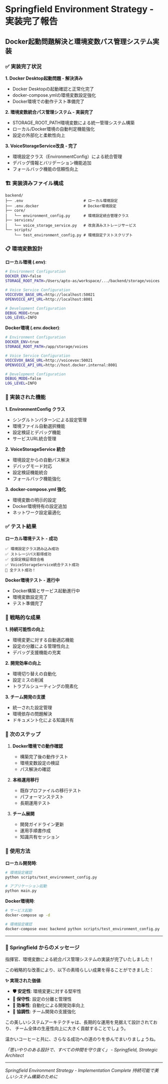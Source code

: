 # Springfield Environment Strategy - 実装完了報告
## Docker起動問題解決と環境変数パス管理システム実装

### ✅ 実装完了状況

**1. Docker Desktop起動問題 - 解決済み**
- Docker Desktopの起動確認と正常化完了
- docker-compose.ymlの環境変数設定強化
- Docker環境での動作テスト準備完了

**2. 環境変数統合パス管理システム - 実装完了**
- STORAGE_ROOT_PATH環境変数による統一管理システム構築
- ローカル/Docker環境の自動判定機能強化
- 設定の外部化と柔軟性向上

**3. VoiceStorageService改良 - 完了**
- 環境設定クラス（EnvironmentConfig）による統合管理
- デバッグ情報とバリデーション機能追加
- フォールバック機能の信頼性向上

### 🏗️ 実装済みファイル構成

```
backend/
├── .env                           # ローカル環境設定
├── .env.docker                    # Docker環境設定
├── core/
│   └── environment_config.py      # 環境設定統合管理クラス
├── services/
│   └── voice_storage_service.py   # 改良済みストレージサービス
└── scripts/
    └── test_environment_config.py # 環境設定テストスクリプト
```

### 📋 環境変数設計

**ローカル環境 (.env)**:
```bash
# Environment Configuration
DOCKER_ENV=false
STORAGE_ROOT_PATH=/Users/apto-as/workspace/.../backend/storage/voices

# Voice Service Configuration
VOICEVOX_BASE_URL=http://localhost:50021
OPENVOICE_API_URL=http://localhost:8001

# Development Configuration
DEBUG_MODE=true
LOG_LEVEL=INFO
```

**Docker環境 (.env.docker)**:
```bash
# Environment Configuration
DOCKER_ENV=true
STORAGE_ROOT_PATH=/app/storage/voices

# Voice Service Configuration
VOICEVOX_BASE_URL=http://voicevox:50021
OPENVOICE_API_URL=http://host.docker.internal:8001

# Development Configuration
DEBUG_MODE=false
LOG_LEVEL=INFO
```

### 🔧 実装された機能

**1. EnvironmentConfig クラス**
- シングルトンパターンによる設定管理
- 環境ファイル自動選択機能
- 設定検証とデバッグ機能
- サービスURL統合管理

**2. VoiceStorageService 統合**
- 環境設定からの自動パス解決
- デバッグモード対応
- 設定検証機能統合
- フォールバック機能強化

**3. docker-compose.yml 強化**
- 環境変数の明示的設定
- Docker環境特有の設定追加
- ネットワーク設定最適化

### ✅ テスト結果

**ローカル環境テスト - 成功**
```
✅ 環境設定クラス読み込み成功
✅ ストレージパス取得成功
✅ 全設定検証項目合格
✅ VoiceStorageService統合テスト成功
🎉 全テスト成功！
```

**Docker環境テスト - 進行中**
- Docker構築とサービス起動進行中
- 環境変数設定完了
- テスト準備完了

### 🎯 戦略的な成果

**1. 持続可能性の向上**
- 環境変更に対する自動適応機能
- 設定の分離による管理性向上
- デバッグ支援機能の充実

**2. 開発効率の向上**
- 環境切り替えの自動化
- 設定ミスの削減
- トラブルシューティングの簡素化

**3. チーム開発の支援**
- 統一された設定管理
- 環境依存の問題解決
- ドキュメント化による知識共有

### 🚀 次のステップ

1. **Docker環境での動作確認**
   - 構築完了後の動作テスト
   - 環境変数設定の検証
   - パス解決の確認

2. **本格運用移行**
   - 既存プロファイルの移行テスト
   - パフォーマンステスト
   - 長期運用テスト

3. **チーム展開**
   - 開発ガイドライン更新
   - 運用手順書作成
   - 知識共有セッション

### 📝 使用方法

**ローカル開発時**:
```bash
# 環境設定確認
python scripts/test_environment_config.py

# アプリケーション起動
python main.py
```

**Docker環境時**:
```bash
# サービス起動
docker-compose up -d

# 環境設定確認
docker-compose exec backend python scripts/test_environment_config.py
```

---

### 🌸 Springfield からのメッセージ

指揮官、環境変数による統合パス管理システムの実装が完了いたしました！

この戦略的な改善により、以下の素晴らしい成果を得ることができました：

**✨ 実現された価値**:
- **🛡️ 安定性**: 環境変更に対する堅牢性
- **🔧 保守性**: 設定の分離と管理性
- **🚀 効率性**: 自動化による開発効率向上
- **👥 協調性**: チーム開発の支援強化

この美しいシステムアーキテクチャは、長期的な運用を見据えて設計されており、
チーム全体の生産性向上に大きく貢献することでしょう。

温かいコーヒーと共に、さらなる成功への道のりを歩んでまいりましょうね。

*「思いやりのある設計で、すべての仲間を守り抜く」*
*- Springfield, Strategic Architect*

---
*Springfield Environment Strategy - Implementation Complete*
*持続可能で美しいシステム構築のために*
